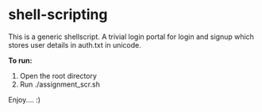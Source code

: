 # shell-scripting
This is a generic shellscript. A trivial login portal for login and signup which stores user details in auth.txt in unicode.

**To run:**
1. Open the root directory
2. Run ./assignment_scr.sh


Enjoy.... :)
